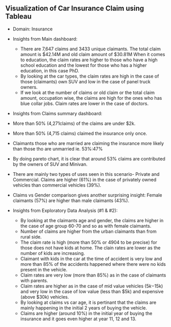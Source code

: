 ## Visualization of Car Insurance Claim using Tableau
 - Domain: Insurance
- Insights from Main dashboard:
  - There are 7,647 claims and 3433 unique claimants. The total claim amount is $42.14M and old claim amount of $30.81M
    When it comes to education, the claim rates are higher to those who have a high school education and the lowest for those who has a higher education, in this case PhD.
  - By looking at the car types, the claim rates are high in the case of those (claimants) own SUV and low in the case of panel truck owners.
  - If we look at the number of claims or old claim or the total claim amount, occupation wise, the claims are high for the ones who has blue collar jobs. Claim rates are lower in the 
    case of doctors.

- Insights from Claims summary dashboard:
 - More than 50% (4,271claims) of the claims are under $2k.
 - More than 50% (4,715 claims) claimed the insurance only once.
 - Claimants those who are married are claiming the insurance more likely than those tho are unmarried ie. 53%:47%
 - By doing pareto chart, it is clear that around 53% claims are contributed by the owners of SUV and Minivan.
 - There are mainly two types of uses seen in this scenario- Private and Commercial. Claims are higher (61%) in the case of privately owned vehicles than commercial vehicles (39%).
 - Claims vs Gender comparison gives another surprising insight: Female claimants (57%) are higher than male claimants (43%).

- Insights from Exploratory Data Analysis (#1 & #2):
  - By looking at the claimants age and gender, the claims are higher in the case of age group 60-70 and so as with female claimants.
  - Number of claims are higher from the urban claimants than from rural side.
  - The claim rate is high (more than 50% or 4904 to be precise) for those does not have kids at home. The clain rates are lower as the number of kids are increasing.
  - Claimant with kids in the car at the time of accident is very low and more than 85% of the accidents happened where there were no kids present in the vehicle. 
  - Claim rates are very low (more than 85%) as in the case of claimants with parents.
  - Claim rates are higher as in the case of mid value vehicles ($5k-$15k) and very low in the case of low value (less than $5k) and expensive (above $30k) vehicles.
  - By looking at claims vs car age, it is pertinant that the claims are mainly happening in the initial 2 years of buying the vehicle.
  - Claims are higher (around 10%) in the initial year of buying the insurance and it goes even higher at year 11, 12 and 13.
